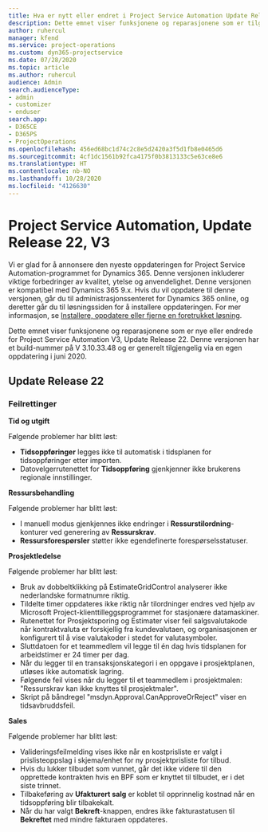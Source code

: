 ```yaml
---
title: Hva er nytt eller endret i Project Service Automation Update Release 22, V3
description: Dette emnet viser funksjonene og reparasjonene som er tilgjengelig i Project Service Automation Update Release 22, V3.
author: ruhercul
manager: kfend
ms.service: project-operations
ms.custom: dyn365-projectservice
ms.date: 07/28/2020
ms.topic: article
ms.author: ruhercul
audience: Admin
search.audienceType:
- admin
- customizer
- enduser
search.app:
- D365CE
- D365PS
- ProjectOperations
ms.openlocfilehash: 456ed68bc1d74c2c8e5d2420a3f5d1fb8e0465d6
ms.sourcegitcommit: 4cf1dc1561b92fca4175f0b3813133c5e63ce8e6
ms.translationtype: HT
ms.contentlocale: nb-NO
ms.lasthandoff: 10/28/2020
ms.locfileid: "4126630"
---
```

# <a name="project-service-automation-update-release-22-v3"></a>Project Service Automation, Update Release 22, V3

Vi er glad for å annonsere den nyeste oppdateringen for Project Service Automation-programmet for Dynamics 365. Denne versjonen inkluderer viktige forbedringer av kvalitet, ytelse og anvendelighet. Denne versjonen er kompatibel med Dynamics 365 9.x. Hvis du vil oppdatere til denne versjonen, går du til administrasjonssenteret for Dynamics 365 online, og deretter går du til løsningssiden for å installere oppdateringen. For mer informasjon, se [Installere, oppdatere eller fjerne en foretrukket løsning](https://docs.microsoft.com/power-platform/admin/install-remove-preferred-solution).

Dette emnet viser funksjonene og reparasjonene som er nye eller endrede for Project Service Automation V3, Update Release 22. Denne versjonen har et build-nummer på V 3.10.33.48 og er generelt tilgjengelig via en egen oppdatering i juni 2020.

## <a name="update-release-22"></a>Update Release 22

### <a name="bug-fixes"></a>Feilrettinger



**Tid og utgift**

Følgende problemer har blitt løst:

- **Tidsoppføringer** legges ikke til automatisk i tidsplanen for tidsoppføringer etter importen.
- Datovelgerrutenettet for **Tidsoppføring** gjenkjenner ikke brukerens regionale innstillinger.

**Ressursbehandling**

Følgende problemer har blitt løst:

- I manuell modus gjenkjennes ikke endringer i **Ressurstilordning**-konturer ved generering av **Ressurskrav**.
- **Ressursforespørsler** støtter ikke egendefinerte forespørselsstatuser.

**Prosjektledelse**

Følgende problemer har blitt løst:

- Bruk av dobbeltklikking på EstimateGridControl analyserer ikke nederlandske formatnumre riktig.
- Tildelte timer oppdateres ikke riktig når tilordninger endres ved hjelp av Microsoft Project-klienttilleggsprogrammet for stasjonære datamaskiner.
- Rutenettet for Prosjektsporing og Estimater viser feil salgsvalutakode når kontraktvaluta er forskjellig fra kundevalutaen, og organisasjonen er konfigurert til å vise valutakoder i stedet for valutasymboler.
- Sluttdatoen for et teammedlem vil legge til én dag hvis tidsplanen for arbeidstimer er 24 timer per dag.
- Når du legger til en transaksjonskategori i en oppgave i prosjektplanen, utløses ikke automatisk lagring.
- Følgende feil vises når du legger til et teammedlem i prosjektmalen: "Ressurskrav kan ikke knyttes til prosjektmaler". 
- Skript på båndregel "msdyn.Approval.CanApproveOrReject" viser en tidsavbruddsfeil.

**Sales**

Følgende problemer har blitt løst:

- Valideringsfeilmelding vises ikke når en kostprisliste er valgt i prislisteoppslag i skjema/enhet for ny prosjektprisliste for tilbud.
- Hvis du lukker tilbudet som vunnet, går det ikke videre til den opprettede kontrakten hvis en BPF som er knyttet til tilbudet, er i det siste trinnet.
- Tilbakeføring av **Ufakturert salg** er koblet til opprinnelig kostnad når en tidsoppføring blir tilbakekalt.
- Når du har valgt **Bekreft**-knappen, endres ikke fakturastatusen til **Bekreftet** med mindre fakturaen oppdateres.
